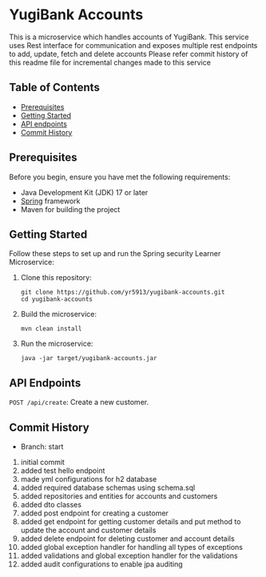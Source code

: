 # YugiBank Accounts

This is a microservice which handles accounts of YugiBank. This service uses Rest interface for communication and exposes multiple rest endpoints to add, update, fetch and delete accounts
Please refer commit history of this readme file for incremental changes made to this service

## Table of Contents

- [Prerequisites](#prerequisites)
- [Getting Started](#getting-started)
- [API endpoints](#api-endpoints)
- [Commit History](#commit-history)

## Prerequisites

Before you begin, ensure you have met the following requirements:

- Java Development Kit (JDK) 17 or later
- [Spring](https://spring.io/projects/spring-boot) framework
- Maven for building the project

## Getting Started

Follow these steps to set up and run the Spring security Learner Microservice:

1. Clone this repository:

   ```shell
   git clone https://github.com/yr5913/yugibank-accounts.git
   cd yugibank-accounts
2. Build the microservice:
   ```shell
   mvn clean install

3. Run the microservice:
   ```shell
   java -jar target/yugibank-accounts.jar

## API Endpoints
`POST /api/create`: Create a new customer.

## Commit History
- Branch: start
1. initial commit
2. added test hello endpoint
3. made yml configurations for h2 database
4. added required database schemas using schema.sql
5. added repositories and entities for accounts and customers
6. added dto classes
7. added post endpoint for creating a customer
8. added get endpoint for getting customer details and put method to update the account and customer details
9. added delete endpoint for deleting customer and account details
10. added global exception handler for handling all types of exceptions
11. added validations and global exception handler for the validations
12. added audit configurations to enable jpa auditing